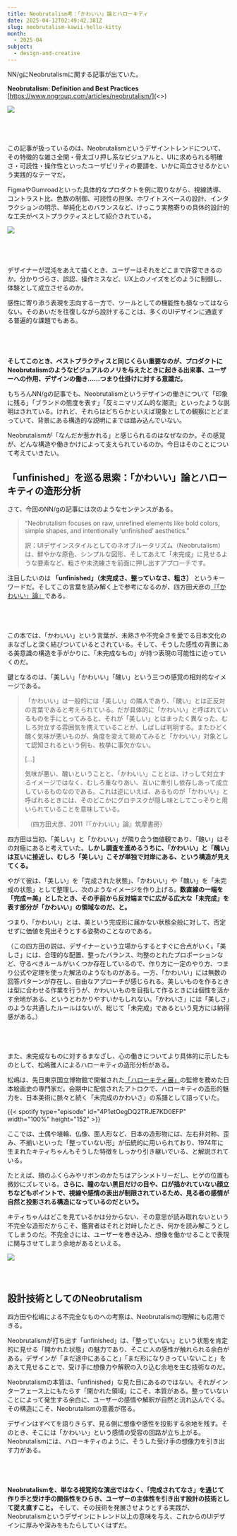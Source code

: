 ```yaml
---
title: Neobrutalism考：「かわいい」論とハローキティ
date: 2025-04-12T02:49:42.381Z
slug: neobrutalism-kawii-hello-kitty
month:
  - 2025-04
subject:
  - design-and-creative
---
```

NN/gにNeobrutalismに関する記事が出ていた。

**Neobrutalism: Definition and Best Practices**\
[https://www.nngroup.com/articles/neobrutalism/](<>)

![](/images/diary/neobrutalism-kawii-hello-kitty/21.png)

###### ﻿

この記事が扱っているのは、Neobrutalismというデザイントレンドについて、その特徴的な雑さ全開・骨太ゴリ押し系なビジュアルと、UIに求められる明確さ・可読性・操作性といったユーザビリティの要請を、いかに両立させるかという実践的なテーマだ。

FigmaやGumroadといった具体的なプロダクトを例に取りながら、視線誘導、コントラスト比、色数の制御、可読性の担保、ホワイトスペースの設計、インタラクションの明示、単純化とのバランスなど、けっこう実務寄りの具体的設計的な工夫がベストプラクティスとして紹介されている。

![](/images/diary/neobrutalism-kawii-hello-kitty/22.png)

###### 　﻿

デザイナーが混沌をあえて描くとき、ユーザーはそれをどこまで許容できるのか。分かりづらさ、誤認、操作ミスなど、UX上のノイズをどのように制御し、体験として成立させるのか。

感性に寄り添う表現を志向する一方で、ツールとしての機能性も損なってはならない。そのあいだを往復しながら設計することは、多くのUIデザインに通底する普遍的な課題でもある。

###### 　﻿

**そしてこのとき、ベストプラクティスと同じくらい重要なのが、プロダクトにNeobrutalismのようなビジュアルのノリを与えたときに起きる出来事、ユーザーへの作用、デザインの働き……つまり仕掛けに対する意識だ。**

もちろんNN/gの記事でも、Neobrutalismというデザインの働きについて「印象に残る」「ブランドの態度を表す」「反ミニマリズム的な潮流」といったような説明はされている。けれど、それらはどちらかといえば現象としての観察にとどまっていて、背景にある構造的な説明にまでは踏み込んでいない。

Neobrutalismが「なんだか惹かれる」と感じられるのはなぜなのか。その感覚が、どんな構造や働きかけによって支えられているのか。今日はそのことについて考えていきたい。

## 「unfinished」を巡る思索：「かわいい」論とハローキティの造形分析

さて、今回のNN/gの記事には次のようなセンテンスがある。

> “Neobrutalism focuses on raw, unrefined elements like bold colors, simple shapes, and intentionally ‘unfinished’ aesthetics.”
>
> 訳：UIデザインスタイルとしてのネオブルータリズム（Neobrutalism）は、鮮やかな原色、シンプルな図形、そしてあえて「未完成」に見せるような要素など、粗さや未洗練さを前面に押し出すアプローチです。

注目したいのは **「unfinished」（未完成さ、整っていなさ、粗さ）** というキーワードだ。そしてこの言葉を読み解く上で参考になるのが、四方田犬彦の[『「かわいい」論』](https://amzn.asia/d/2vj2F3u)である。

###### ﻿

この本では、「かわいい」という言葉が、未熟さや不完全さを愛でる日本文化のまなざしと深く結びついているとされている。そして、そうした感性の背景にある美意識の構造を手がかりに、「未完成なもの」が持つ表現の可能性に迫っていくのだ。﻿

鍵となるのは、「美しい」「かわいい」「醜い」という三つの感覚の相対的なイメージである。

> 「かわいい」は一般的には「美しい」の隣人であり、「醜い」とは正反対の言葉であると考えられている。だが具体的に「かわいい」と呼ばれているものを手にとってみると、それが「美しい」とはまったく異なった、むしろ対立する雰囲気を携えていることが、しばしば判明する。またひどく醜く気味が悪いものが、角度を変えて眺めてみると「かわいい」対象として認知されるという例も、枚挙に事欠かない。
>
> \[…]
>
> 気味が悪い、醜いということと、「かわいい」こととは、けっして対立するイメージではなく、むしろ重なりあい、互いに牽引し依存しあって成立しているものなのである。これは逆にいえば、あるものが「かわいい」と呼ばれるときには、そのどこかにグロテスクが隠し味としてこっそりと用いられていることを意味している。 
>
>  （四方田犬彦、2011『「かわいい」論』筑摩書房）

四方田は当初、「美しい」と「かわいい」が隣り合う価値観であり、「醜い」はその対極にあると考えていた。**しかし調査を進めるうちに、「かわいい」と「醜い」は互いに接近し、むしろ「美しい」こそが単独で対岸にある、という構造が見えてくる。**

やがて彼は、「美しい」を「完成された状態」、「かわいい」や「醜い」を「未完成の状態」として整理し、次のようなイメージを作り上げる。**数直線の一端を「完成＝美」としたとき、その手前から反対端までに広がる広大な「未完成」を表す部分が「かわいい」の領域なのだ、と。**

つまり、「かわいい」とは、美という完成形に届かない状態全般に対して、否定せずに価値を見出そうとする姿勢のことなのである。

（この四方田の説は、デザイナーという立場からするとすぐに合点がいく。「美しさ」には、合理的な配置、整ったバランス、均整のとれたプロポーションなど、守るべきルールがいくつか存在しているので、作り方に一定のやり方、つまり公式や定理を使った解法のようなものがある。一方、「かわいい」には無数の回答パターンが存在し、自由なアプローチが感じられる。美しいものを作るときは型に合わせる作業を行うが、かわいいものを目指して作るときには個性を活かす余地がある、というとわかりやすいかもしれない。「かわいさ」には「美しさ」のような共通したルールはないが、総じて「未完成」であるという見方には納得感がある。）

###### ﻿

また、未完成なものに対するまなざし、心の働きについてより具体的に示したものとして、松嶋雅人によるハローキティの造形分析がある。

松嶋は、先日東京国立博物館で開催された[「ハローキティ展」](https://hellokittyexhibition.com/)の監修を務めた日本絵画史の専門家だ。会期中に配信されたアトロクで、ハローキティの造形的魅力を、日本美術に脈々と続く「未完成のかわいさ」の系譜として語っていた。

{{< spotify type="episode" id="4P1etOegDQ2TRJE7KD0EFP" width="100%" height="152" >}}

ここでは、土偶や埴輪、仏像、面人形など、日本の造形物には、左右非対称、歪み、不揃いといった「整っていない形」が伝統的に用いられており、1974年に生まれたキティちゃんもそうした特徴をしっかり引き継いでいる、と解説されている。

たとえば、頬のふくらみやリボンのかたちはアシンメトリーだし、ヒゲの位置も微妙にズレている。**さらに、瞳のない黒目だけの目や、口が描かれていない顔立ちなどもポイントで、視線や感情の表出が制限されているため、見る者の感情が自然と投影される構造になっているのだという。**

キティちゃんはどこを見ているかは分からない、その意思が読み取れないという不完全な造形だからこそ、鑑賞者はそれと対峙したとき、何かを読み解こうとしてしまうのだ。不完全さには、ユーザーを巻き込み、想像を働かせることで表現に関与させてしまう余地があるといえる。

![](/images/diary/neobrutalism-kawii-hello-kitty/20.png)

###### ﻿ ﻿ ﻿

## 設計技術としてのNeobrutalism

四方田や松嶋による不完全なものへの考察は、Neobrutalismの理解にも応用できる。

Neobrutalismが打ち出す「unfinished」は、「整っていない」という状態を肯定的に見せる「開かれた状態」の魅力であり、そこに人の感性が触れられる余白がある。デザインが「まだ途中にあること」「まだ形になりきっていないこと」をあえて見せることで、受け手に想像力や解釈の入り込む余地を生む技術なのだ。

Neobrutalismの本質は、「unfinished」な見た目にあるのではない。それがインターフェース上にもたらす「開かれた領域」にこそ、本質がある。整っていないことによって発生する余白に、ユーザーの感情や解釈が自然と流れ込んでくる。その構造にこそ、Neobrutalismの意義が宿る。

デザインはすべてを語りきらず、見る側に想像や感性を投影する余地を残す。そのとき、そこには「かわいい」という感情の受容の回路が立ち上がる。Neobrutalismには、ハローキティのように、そうした受け手の想像力を引き出す力がある。

###### ﻿﻿

**Neobrutalismを、単なる視覚的な演出ではなく、「完成されてなさ」を通じて作り手と受け手の関係性をひらき、ユーザーの主体性を引き出す設計の技術として捉え直すこと。** そして、その技術を発展させようとする実践が、Neobrutalismというデザインにトレンド以上の意味を与え、これからのUIデザインに厚みや深みをもたらしていくはずだ。